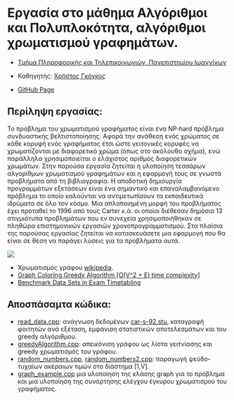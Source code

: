 # Εργασία στο μάθημα Αλγόριθμοι και Πολυπλοκότητα, αλγόριθμοι χρωματισμού γραφημάτων.

* [Τμήμα Πληροφορικής και Τηλεπικοινωνιών, Πανεπιστημίου Ιωαννίνων](https://www.dit.uoi.gr/)

* Καθηγητής: [Χρήστος Γκόγκος](https://github.com/chgogos)

* [GitHub Page](https://pavlospousk.github.io/alco/) 

## Περίληψη εργασίας: 

Το πρόβλημα του χρωματισμού γραφήματος είναι ένα NP‐hard πρόβλημα συνδυαστικής βελτιστοποίησης. Αφορά την ανάθεση ενός χρώματος σε κάθε κορυφή ενός γραφήματος έτσι ώστε γειτονικές κορυφές να χρωματίζονται με διαφορετικό χρώμα (όπως στο ακόλουθο σχήμα), ενώ παράλληλα χρησιμοποιείται ο ελάχιστος αριθμός διαφορετικών χρωμάτων. Στην παρούσα εργασία ζητείται η υλοποίηση τεσσάρων αλγορίθμων χρωματισμού γραφημάτων και η εφαρμογή τους σε γνωστά προβλήματα από τη βιβλιογραφία. Η αποδοτική δημιουργία προγραμμάτων εξετάσεων είναι ένα σημαντικό και επαναλαμβανόμενο πρόβλημα το οποίο καλούνται να αντιμετωπίσουν τα εκπαιδευτικά ιδρύματα σε όλο τον κόσμο. Μια απλοποιημένη μορφή του προβλήματος έχει προταθεί το 1996 από τους Carter κ.ά. οι οποίοι διέθεσαν δημόσια 13 στιγμιότυπα προβλημάτων που εν συνεχεία χρησιμοποιήθηκαν σε πληθώρα επιστημονικών εργασιών χρονοπρογραμματισμού. Στα πλαίσια της παρούσας εργασίας ζητείται να κατασκευάσετε μια εφαρμογή που θα είναι σε θέση να παράγει λύσεις για τα προβλήματα αυτά.

![](https://mitibmwatsonailab.mit.edu/wp-content/uploads/2020/02/41_gcn_gcn-1024x946.png)

* Χρωματισμός γράφου [wikipedia](https://en.wikipedia.org/wiki/Graph_coloring).
* [Graph Coloring Greedy Algorithm [O(V^2 + E) time complexity]](https://iq.opengenus.org/graph-colouring-greedy-algorithm/)
* [Benchmark Data Sets in Exam Timetabling](http://www.asap.cs.nott.ac.uk/external/resources/)

## Αποσπάσαμτα κώδικα: 

* [read_data.cpp](/app/src/read_data.cpp): ανάγνωση δεδομένων [car-s-92.stu](./app/datasets/car-f-92.stu), καταγραφή φοιτητών ανά εξέταση, εμφάνιση στατιστικών αποτελεσμάτων και του greedy αλγόριθμου.
* [greedyAlgorithm.cpp](./app/src/greedyAlgorithm.cpp): απεικόνιση γράφου ως λίστα γειτνίασης και greedy χρωματισμός του γράφου.
* [random_numbers.cpp](./app/src/random_numbers.cpp), [random_numbers2.cpp](./app/src/random_numbers2.cpp): παραγωγή ψεύδο-τυχαίων ακέραιων τιμών στο διάστημα [1,V].
* [graph_example.cpp](./app/src/graph_example.cpp) μια υλοποίηση της κλάσης graph για το πρόβλημα και μια υλοποίηση της συνάρτησης ελέγχου έγκυρου χρωματισμού του γραφήματος.